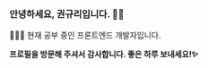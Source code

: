 ### 안녕하세요, 권규리입니다. 🖐🏻

👩🏻‍💻 현재 공부 중인 프론트엔드 개발자입니다.

**프로필을 방문해 주셔서 감사합니다. 좋은 하루 보내세요!✨**

<!--
**Gyuuul/Gyuuul** is a  _special_ ✨ repository because its `README.md` (this file) appears on your GitHub profile.

Here are some ideas to get you started:

- 🔭 I’m currently working on ...
- 🌱 I’m currently learning ...
- 👯 I’m looking to collaborate on ...
- 🤔 I’m looking for help with ...
-  Ask me about ...
- 📫 How to reach me: ...
- 😄 Pronouns: ...
- ⚡ Fun fact: ...
-->
